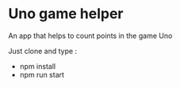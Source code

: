 # Uno game helper
An app that helps to count points in the game Uno

Just clone and type :
- npm install 
- npm run start



